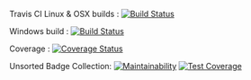 Travis CI Linux & OSX builds : [![Build Status](https://api.travis-ci.org/galax-money/galaxcoin.svg?branch=master)](https://travis-ci.org/galax-money/galaxcoin)

Windows build : [![Build Status](https://ci.appveyor.com/api/projects/status/github/galax-money/galaxcoin?svg=true)](https://ci.appveyor.com/project/B4dT0bi/galaxcoin)

Coverage : [![Coverage Status](https://coveralls.io/repos/github/galax-money/galaxcoin/badge.svg?branch=master)](https://coveralls.io/github/galax-money/galaxcoin?branch=master)

Unsorted Badge Collection:
[![Maintainability](https://api.codeclimate.com/v1/badges/c5f9c4b896bf66c14544/maintainability)](https://codeclimate.com/github/galax-money/galaxcoin/maintainability)
[![Test Coverage](https://api.codeclimate.com/v1/badges/c5f9c4b896bf66c14544/test_coverage)](https://codeclimate.com/github/galax-money/galaxcoin/test_coverage)
